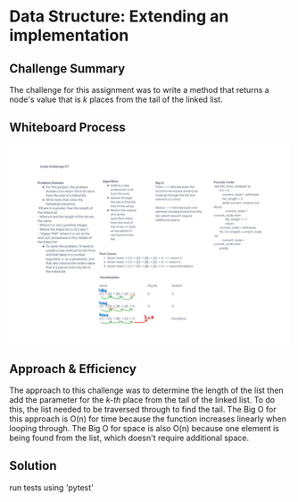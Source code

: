 # Data Structure: Extending an implementation

## Challenge Summary

The challenge for this assignment was to write a method that returns a node's value that is _k_ places from the tail of the linked list.

## Whiteboard Process

![Whiteboard image](./linked-list-kth.png)

## Approach & Efficiency

The approach to this challenge was to determine the length of the list then add the parameter for the _k-th_ place from the tail of the linked list. To do this, the list needed to be traversed through to find the tail. The Big O for this approach is O(n) for time because the function increases linearly when looping through. The Big O for space is also O(n) because one element is being found from the list, which doesn't require additional space.

## Solution

run tests using 'pytest'
